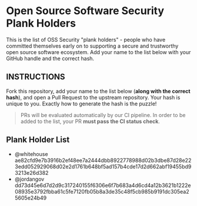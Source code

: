# Open Source Software Security Plank Holders

This is the list of OSS Security "plank holders" - people who have committed themselves early on to supporting a secure and trustworthy open source software ecosystem. Add your name to the list below with your GitHub handle and the correct hash.

## INSTRUCTIONS

Fork this repository, add your name to the list below (**along with the correct hash**), and open a Pull Request to the upstream repository. Your hash is unique to you. Exactly how to generate the hash is the puzzle!

> PRs will be evaluated automatically by our CI pipeline. In order to be added to the list, your PR **must pass the CI status check**.

> [//]: # (Do not allow: xz p0wner)

## Plank Holder List

* @whitehouse ae82cfd9e7b3916b2ef48ee7a2444dbb8922778988d02b3dbe87d28e223edd052929068d02e2d1761b648bf5ad157b4cde17d2d662abf19455bd93213e26d382
* @jordangov dd73d45e6d7d2d9c317240155f6306e6f7b683a4d6cd4a12b3621b1222e08935e3792fbba61c5fe7120fb05b8a3de35c48f5cb985b9191dc305ea25605e24b49
